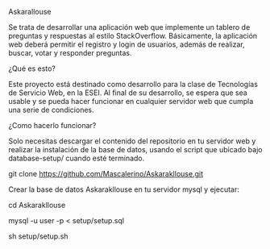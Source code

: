 Askarallouse

Se trata de desarrollar una aplicación web que implemente un tablero de preguntas y respuestas al estilo StackOverflow. Básicamente, la aplicación web deberá permitir el registro y login de usuarios, además de realizar, buscar, votar y responder preguntas.

¿Qué es esto?

Este proyecto está destinado como desarrollo para la clase de Tecnologías de Servicio Web, en la ESEI. Al final de su desarrollo, se espera que sea usable y se pueda hacer funcionar en cualquier servidor web que cumpla una serie de condiciones.

¿Como hacerlo funcionar?

Solo necesitas descargar el contenido del repositorio en tu servidor web y realizar la instalación de la base de datos, usando el script que ubicado bajo database-setup/ cuando esté terminado.

git clone https://github.com/Mascalerino/Askarakllouse.git

Crear la base de datos Askarakllouse en tu servidor mysql y ejecutar:

cd Askarakllouse

mysql -u user -p < setup/setup.sql

sh setup/setup.sh

